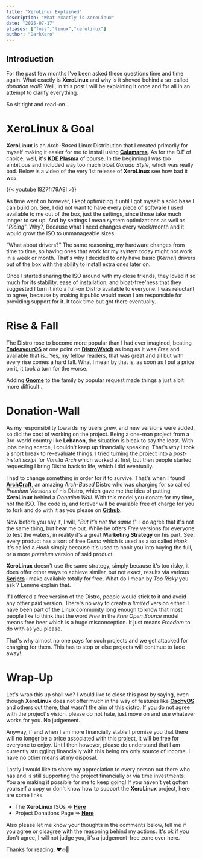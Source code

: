 ```yaml
---
title: "XeroLinux Explained"
description: "What exactly is XeroLinux"
date: "2025-07-17"
aliases: ["foss","linux","xerolinux"]
author: "DarkXero"
---
```


## Introduction

For the past few months I’ve been asked these questions time and time again. What exactly is **XeroLinux** and why is it shoved behind a so-called *donation wall*? Well, in this post I will be explaining it once and for all in an attempt to clarify everything.

So sit tight and read-on…

# XeroLinux & Goal

**XeroLinux** is an *Arch-Based* Linux Distribution that I created primarily for myself making it easier for me to install using [**Calamares**](https://calamares.io). As for the D.E of choice, well, it's [**KDE Plasma**](https://kde.org) of course. In the beginning I was too ambitious and included way too much bloat *Garuda Style*, which was really bad. Below is a video of the very 1st release of **XeroLinux** see how bad it was.

{{< youtube l8Z7fr79A8I >}}

As time went on however, I kept optimizing it until I got myself a solid base I can build on. See, I did not want to have every piece of software I used available to me out of the box, just the settings, since those take much longer to set up. And by settings I mean system optimizations as well as "*Ricing*". Why?, Because what I need changes every week/month and it would grow the ISO to unmanageable sizes. 

“What about drivers?” The same reasoning, my hardware changes from time to time, so having ones that work for my system today might not work in a week or month. That's why I decided to only have basic (*Kernel*) drivers out of the box with the ability to install extra ones later on. 

Once I started sharing the ISO around with my close friends, they loved it so much for its stability, ease of installation, and bloat-free'ness that they suggested I turn it into a full-on Distro available to everyone. I was reluctant to agree, because by making it public would mean I am  responsible for providing support for it. It took time but got there eventually.

# Rise & Fall

The Distro rose to become more popular than I had ever imagined, beating [**EndeavourOS**](https://endeavouros.com) at one point on [**DistroWatch**](https://distrowatch.com) as long as it was *Free* and available that is.. Yes, my fellow readers, that was great and all but with every rise comes a hard fall. What I mean by that is, as soon as I put a price on it, it took a turn for the worse. 

Adding [**Gnome**](https://www.gnome.org) to the family by popular request made things a just a bit more difficult...

# Donation-Wall

As my responsibility towards my users grew, and new versions were added, so did the cost of working on the project. Being a one-man project from a 3rd-world country like **Lebanon**, the situation is bleak to say the least. With jobs being scarce, I couldn't keep up financially speaking. That's why I took a short break to re-evaluate things. I tried turning the project into a *post-install script* for *Vanilla Arch* which worked at first, but then people started requesting I bring Distro back to life, which I did eventually.

I had to change something in order for it to survive. That's when I found [**ArchCraft**](https://archcraft.io/premium.html), an amazing *Arch-Based* Distro who was charging for so called *Premium Versions* of his Distro, which gave me the idea of putting **XeroLinux** behind a *Donation Wall*. With this model you donate for my time, not the ISO. The code is, and forever will be available free of charge for you to fork and do with it as you please on [**Github**](https://github.com/XeroLinuxDev/xero-build).

Now before you say it, I will, "*But it's not the same !*". I do agree that it's not the same thing, but hear me out. While he offers *Free* versions for everyone to test the waters, in reality it's a great **Marketing Strategy** on his part. See, every product has a sort of free *Demo* which is used as a so called *Hook*. It's called a *Hook* simply because it's used to hook you into buying the full, or a more *premium* version of said product. 

**XeroLinux** doesn't use the same strategy, simply because it's too risky, it does offer other ways to achieve similar, but not exact, results via various [**Scripts**](https://xerolinux.xyz/scripts/) I make available totally for free. What do I mean by *Too Risky* you ask ? Lemme explain that.

If I offered a free version of the Distro, people would stick to it and avoid any other paid version. There's no way to create a *limited* version either. I have been part of the Linux community long enough to know that most people like to think that the word *Free* in the *Free Open Source* model means free beer which is a huge misconception. It just means *Freedom* to do with as you please. 

That's why almost no one pays for such projects and we get attacked for charging for them. This has to stop or else projects will continue to fade away!

# Wrap-Up

Let's wrap this up shall we? I would like to close this post by saying, even though **XeroLinux** does not offer much in the way of features like [**CachyOS**](https://cachyos.org) and others out there, that wasn't the aim of this distro. If you do not agree with the project's vision, please do not hate, just move on and use whatever works for you. No judgement.

Anyway, if and when I am more financially stable I promise you that there will no longer be a price associated with this project, it will be free for everyone to enjoy. Until then however, please do understand that I am currently struggling financially with this being my only source of income. I have no other means at my disposal. 

Lastly I would like to share my appreciation to every person out there who has and is still supporting the project financially or via time investments. You are making it possible for me to keep going! If you haven't yet gotten yourself a copy or don't know how to support the **XeroLinux** project, here are some links.

- The **XeroLinux** ISOs => [**Here**](https://ko-fi.com/xerolinux/shop)
- Project Donations Page => [**Here**](https://ko-fi.com/xerolinux)

Also please let me know your thoughts in the comments below, tell me if you agree or disagree with the reasoning behind my actions. It's ok if you don't agree, I will not judge you, it's a judgement-free zone over here.

Thanks for reading. ❤️🔥🙏
